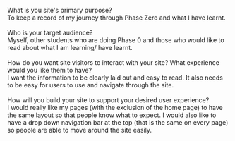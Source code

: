 What is you site's primary purpose? 
<br>
To keep a record of my journey through Phase Zero and what I have learnt.
<br>
<br>
Who is your target audience?
<br>
Myself, other students who are doing Phase 0 and those who would like to read about what I am learning/ have learnt.
<br>
<br>
How do you want site visitors to interact with your site? What experience would you like them to have?
<br>
I want the information to be clearly laid out and easy to read. It also needs to be easy for users to use and navigate through the site. 
<br>
<br>
How will you build your site to support your desired user experience?<br>
I would really like my pages (with the exclusion of the home page) to have the same layout so that people know what to expect. I would also like to have a drop down navigation bar at the top (that is the same on every page) so people are able to move around the site easily. 

